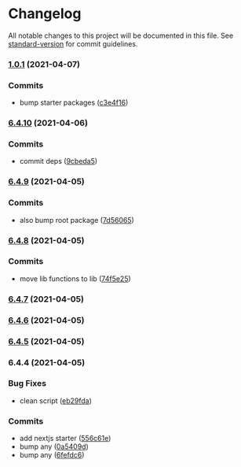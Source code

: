 # Changelog

All notable changes to this project will be documented in this file. See [standard-version](https://github.com/conventional-changelog/standard-version) for commit guidelines.

### [1.0.1](https://github.com/wheelroom/wheelroom/compare/@wheelroom/nextjs-starter@6.4.10...@wheelroom/nextjs-starter@1.0.1) (2021-04-07)


### Commits

* bump starter packages ([c3e4f16](https://github.com/wheelroom/wheelroom/commit/c3e4f16a20df3598495c46f466f10aee92362c29))

### [6.4.10](https://github.com/wheelroom/wheelroom/compare/@wheelroom/nextjs-starter@6.4.9...@wheelroom/nextjs-starter@6.4.10) (2021-04-06)


### Commits

* commit deps ([9cbeda5](https://github.com/wheelroom/wheelroom/commit/9cbeda582a3fed63e1ab50f00f9133ff5b7e1661))

### [6.4.9](https://github.com/wheelroom/wheelroom/compare/@wheelroom/nextjs-starter@6.4.8...@wheelroom/nextjs-starter@6.4.9) (2021-04-05)


### Commits

* also bump root package ([7d56065](https://github.com/wheelroom/wheelroom/commit/7d5606509673345090f494ca7b4a03775fedee0a))

### [6.4.8](https://github.com/wheelroom/wheelroom/compare/@wheelroom/nextjs-starter@6.4.7...@wheelroom/nextjs-starter@6.4.8) (2021-04-05)


### Commits

* move lib functions to lib ([74f5e25](https://github.com/wheelroom/wheelroom/commit/74f5e25322985b6840a77c95211e1afca183d565))

### [6.4.7](https://github.com/wheelroom/wheelroom/compare/@wheelroom/nextjs-starter@6.4.6...@wheelroom/nextjs-starter@6.4.7) (2021-04-05)

### [6.4.6](https://github.com/wheelroom/wheelroom/compare/@wheelroom/nextjs-starter@6.4.5...@wheelroom/nextjs-starter@6.4.6) (2021-04-05)

### [6.4.5](https://github.com/wheelroom/wheelroom/compare/@wheelroom/nextjs-starter@6.4.4...@wheelroom/nextjs-starter@6.4.5) (2021-04-05)

### 6.4.4 (2021-04-05)


### Bug Fixes

* clean script ([eb29fda](https://github.com/wheelroom/wheelroom/commit/eb29fda09764213ce9884d6e9948482ab895b421))


### Commits

* add nextjs starter ([556c61e](https://github.com/wheelroom/wheelroom/commit/556c61eec42332e8d83f3da776104af17183c7a6))
* bump any ([0a5409d](https://github.com/wheelroom/wheelroom/commit/0a5409df71f8278ee9b4e0623f76ce717eb071e5))
* bump any ([6fefdc6](https://github.com/wheelroom/wheelroom/commit/6fefdc6d8c8902ff43de3273ad3c30db808493cf))
